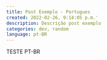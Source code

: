 ```yaml
---
title: Post Exemplo - Portugues
created: 2022-02-26, 9:14:05 p.m.'
description: Descrição post exemplo
categories: dev, random
language: pt-BR
---
```


TESTE PT-BR
